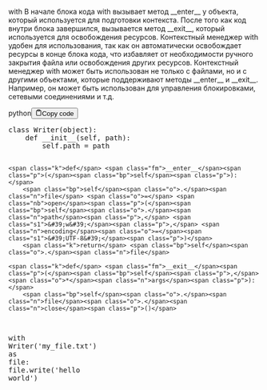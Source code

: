 <p>with
В начале блока кода with вызывает метод &#95;&#95;enter&#95;&#95; у объекта,
  который используется для подготовки контекста.
После того как код внутри блока завершился, вызывается метод &#95;&#95;exit&#95;&#95;,
  который используется для освобождения ресурсов.
Контекстный менеджер with удобен для использования,
  так как он автоматически освобождает ресурсы в конце блока кода, что избавляет
  от необходимости ручного закрытия файла или освобождения других ресурсов.
Контекстный менеджер with может быть использован не только с файлами,
  но и с другими объектами, которые поддерживают методы &#95;&#95;enter&#95;&#95; и &#95;&#95;exit&#95;&#95;.
Например, он может быть использован для управления блокировками,
  сетевыми соединениями и т.д.</p>
<div class="code-element"><div class="lang-line"><text>python</text><button class="copy-button" id="code2a2e7e39eaf4e12f0cc1818f5f258111b" onclick="copyCode(code2a2e7e39eaf4e12f0cc1818f5f258111, code2a2e7e39eaf4e12f0cc1818f5f258111b)"><svg stroke="currentColor" fill="none" stroke-width="2" viewBox="0 0 24 24" stroke-linecap="round" stroke-linejoin="round" class="h-4 w-4" height="1em" width="1em" xmlns="http://www.w3.org/2000/svg"><path d="M16 4h2a2 2 0 0 1 2 2v14a2 2 0 0 1-2 2H6a2 2 0 0 1-2-2V6a2 2 0 0 1 2-2h2"></path><rect x="8" y="2" width="8" height="4" rx="1" ry="1"></rect></svg><text>Copy code</text></button></div><div class="code" id="code2a2e7e39eaf4e12f0cc1818f5f258111"><div class="highlight"><pre><span></span><span class="k">class</span> <span class="nc">Writer</span><span class="p">(</span><span class="nb">object</span><span class="p">):</span>
    <span class="k">def</span> <span class="fm">__init__</span><span class="p">(</span><span class="bp">self</span><span class="p">,</span> <span class="n">path</span><span class="p">):</span>
        <span class="bp">self</span><span class="o">.</span><span class="n">path</span> <span class="o">=</span> <span class="n">path</span>

    <span class="k">def</span> <span class="fm">__enter__</span><span class="p">(</span><span class="bp">self</span><span class="p">):</span>
        <span class="bp">self</span><span class="o">.</span><span class="n">file</span> <span class="o">=</span> <span class="nb">open</span><span class="p">(</span><span class="bp">self</span><span class="o">.</span><span class="n">path</span><span class="p">,</span> <span class="s1">&#39;w&#39;</span><span class="p">,</span> <span class="n">encoding</span><span class="o">=</span><span class="s1">&#39;UTF-8&#39;</span><span class="p">)</span>
        <span class="k">return</span> <span class="bp">self</span><span class="o">.</span><span class="n">file</span>

    <span class="k">def</span> <span class="fm">__exit__</span><span class="p">(</span><span class="bp">self</span><span class="p">,</span> <span class="o">*</span><span class="n">args</span><span class="p">):</span>
        <span class="bp">self</span><span class="o">.</span><span class="n">file</span><span class="o">.</span><span class="n">close</span><span class="p">()</span>

<span class="k">with</span> <span class="n">Writer</span><span class="p">(</span><span class="s1">&#39;my_file.txt&#39;</span><span class="p">)</span> <span class="k">as</span> <span class="n">file</span><span class="p">:</span>
    <span class="n">file</span><span class="o">.</span><span class="n">write</span><span class="p">(</span><span class="s1">&#39;hello world&#39;</span><span class="p">)</span>
</pre></div></div></div>